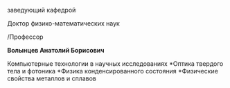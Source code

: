 заведующий кафедрой

Доктор физико-математических наук

/Профессор

**Волынцев Анатолий Борисович**

Компьютерные технологии в научных исследованиях
	*Оптика твердого тела и фотоника
	*Физика конденсированного состояния
	*Физические свойства металлов и сплавов